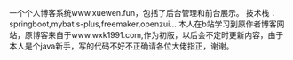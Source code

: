 一个个人博客系统www.xuewen.fun，包括了后台管理和前台展示。
技术栈：springboot,mybatis-plus,freemaker,openzui...
本人在b站学习到原作者博客网站，原博客来自于www.wxk1991.com,作为初版，以后会不定时更新内容，由于本人是个java新手，写的代码不好不正确请各位大佬指正，谢谢。
